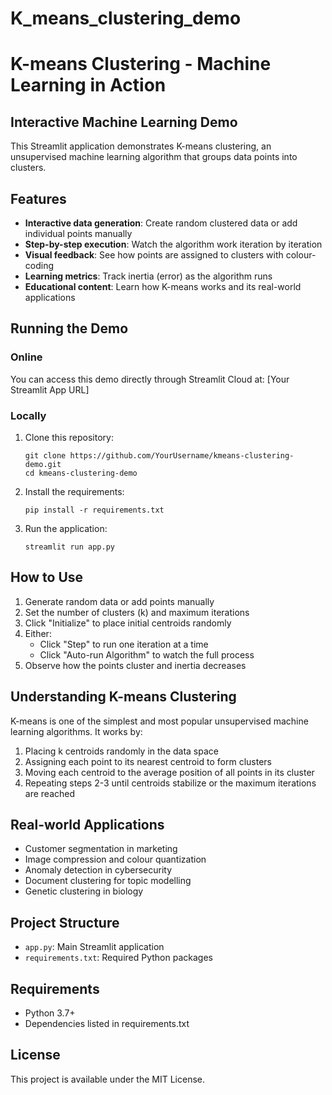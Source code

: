 # K_means_clustering_demo
# K-means Clustering - Machine Learning in Action

## Interactive Machine Learning Demo

This Streamlit application demonstrates K-means clustering, an unsupervised machine learning algorithm that groups data points into clusters.

## Features

- **Interactive data generation**: Create random clustered data or add individual points manually
- **Step-by-step execution**: Watch the algorithm work iteration by iteration
- **Visual feedback**: See how points are assigned to clusters with colour-coding
- **Learning metrics**: Track inertia (error) as the algorithm runs
- **Educational content**: Learn how K-means works and its real-world applications

## Running the Demo

### Online

You can access this demo directly through Streamlit Cloud at: [Your Streamlit App URL]

### Locally

1. Clone this repository:
   ```
   git clone https://github.com/YourUsername/kmeans-clustering-demo.git
   cd kmeans-clustering-demo
   ```

2. Install the requirements:
   ```
   pip install -r requirements.txt
   ```

3. Run the application:
   ```
   streamlit run app.py
   ```

## How to Use

1. Generate random data or add points manually
2. Set the number of clusters (k) and maximum iterations
3. Click "Initialize" to place initial centroids randomly
4. Either:
   - Click "Step" to run one iteration at a time
   - Click "Auto-run Algorithm" to watch the full process
5. Observe how the points cluster and inertia decreases

## Understanding K-means Clustering

K-means is one of the simplest and most popular unsupervised machine learning algorithms. It works by:

1. Placing k centroids randomly in the data space
2. Assigning each point to its nearest centroid to form clusters
3. Moving each centroid to the average position of all points in its cluster
4. Repeating steps 2-3 until centroids stabilize or the maximum iterations are reached

## Real-world Applications

- Customer segmentation in marketing
- Image compression and colour quantization
- Anomaly detection in cybersecurity
- Document clustering for topic modelling
- Genetic clustering in biology

## Project Structure

- `app.py`: Main Streamlit application
- `requirements.txt`: Required Python packages

## Requirements

- Python 3.7+
- Dependencies listed in requirements.txt

## License

This project is available under the MIT License.
